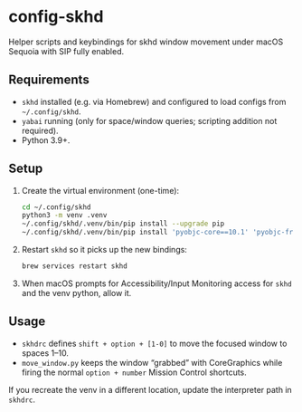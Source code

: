 # config-skhd

Helper scripts and keybindings for skhd window movement under macOS Sequoia with SIP fully enabled.

## Requirements

- `skhd` installed (e.g. via Homebrew) and configured to load configs from `~/.config/skhd`.
- `yabai` running (only for space/window queries; scripting addition not required).
- Python 3.9+.

## Setup

1. Create the virtual environment (one-time):

   ```sh
   cd ~/.config/skhd
   python3 -m venv .venv
   ~/.config/skhd/.venv/bin/pip install --upgrade pip
   ~/.config/skhd/.venv/bin/pip install 'pyobjc-core==10.1' 'pyobjc-framework-Quartz==10.1'
   ```

2. Restart `skhd` so it picks up the new bindings:

   ```sh
   brew services restart skhd
   ```

3. When macOS prompts for Accessibility/Input Monitoring access for `skhd` and the venv python, allow it.

## Usage

- `skhdrc` defines `shift + option + [1-0]` to move the focused window to spaces 1–10.
- `move_window.py` keeps the window “grabbed” with CoreGraphics while firing the normal `option + number` Mission Control shortcuts.

If you recreate the venv in a different location, update the interpreter path in `skhdrc`.
